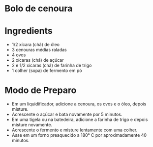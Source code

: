 #  Bolo de cenoura

# Ingredients 

- 1/2 xícara (chá) de óleo
- 3 cenouras médias raladas
- 4 ovos
-  2 xícaras (chá) de açúcar
-  2 e 1/2 xícaras (chá) de farinha de trigo
-  1 colher (sopa) de fermento em pó

#  Modo de Preparo 

- Em um liquidificador, adicione a cenoura, os ovos e o óleo, depois misture.
-  Acrescente o açúcar e bata novamente por 5 minutos.
-  Em uma tigela ou na batedeira, adicione a farinha de trigo e depois misture novamente.
-  Acrescente o fermento e misture lentamente com uma colher.
-  Asse em um forno preaquecido a 180° C por aproximadamente 40 minutos.

